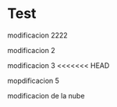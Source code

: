 # Test 
modificacion
2222

modificacion 2

modificacion 3
<<<<<<< HEAD

mopdificacion  5

modificacion de la nube
